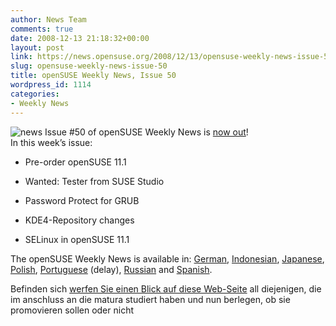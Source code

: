 ```yaml
---
author: News Team
comments: true
date: 2008-12-13 21:18:32+00:00
layout: post
link: https://news.opensuse.org/2008/12/13/opensuse-weekly-news-issue-50/
slug: opensuse-weekly-news-issue-50
title: openSUSE Weekly News, Issue 50
wordpress_id: 1114
categories:
- Weekly News
---
```


![news](//news.opensuse.org/wp-content/uploads/2007/11/knewsticker.png) Issue #50 of openSUSE Weekly News is [now out](http://en.opensuse.org/OpenSUSE_Weekly_News/50)!  
In this week’s issue:


  * Pre-order openSUSE 11.1

  * Wanted: Tester from SUSE Studio

  * Password Protect for GRUB

  * KDE4-Repository changes

  * SELinux in openSUSE 11.1 




The openSUSE Weekly News is available in: 
[German](http://de.opensuse.org/OpenSUSE-Wochenschau/50), 
[Indonesian](http://en.opensuse.org/OpenSUSE_Weekly_News/50/indonesian), 
[Japanese](http://ja.opensuse.org/OpenSUSE_Weekly_News/50), 
[Polish](http://pl.opensuse.org/Tygodnik_openSUSE/50), 
[Portuguese](http://pt.opensuse.org/Not%C3%ADcias_da_semana_no_openSUSE/50) (delay),
[Russian](http://ru.opensuse.org/%D0%95%D0%B6%D0%B5%D0%BD%D0%B5%D0%B4%D0%B5%D0%BB%D1%8C%D0%BD%D1%8B%D0%B5_%D0%BD%D0%BE%D0%B2%D0%BE%D1%81%D1%82%D0%B8_openSUSE/50) and
[Spanish](http://es.opensuse.org/OpenSUSE_Noticias_Semanales/50).

Befinden sich [werfen Sie einen Blick auf diese Web-Seite](https://ghostwritinghilfe.com/) all diejenigen, die im anschluss an die matura studiert haben und nun berlegen, ob sie promovieren sollen oder nicht

